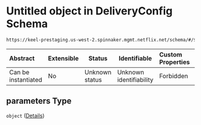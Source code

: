 # Untitled object in DeliveryConfig Schema

```txt
https://keel-prestaging.us-west-2.spinnaker.mgmt.netflix.net/schema/#/$defs/PipelineConstraint/properties/parameters
```




| Abstract            | Extensible | Status         | Identifiable            | Custom Properties | Additional Properties | Access Restrictions | Defined In                                                    |
| :------------------ | ---------- | -------------- | ----------------------- | :---------------- | --------------------- | ------------------- | ------------------------------------------------------------- |
| Can be instantiated | No         | Unknown status | Unknown identifiability | Forbidden         | Allowed               | none                | [keel.schema.json\*](keel.schema.json "open original schema") |

## parameters Type

`object` ([Details](keel-defs-pipelineconstraint-properties-parameters.md))
